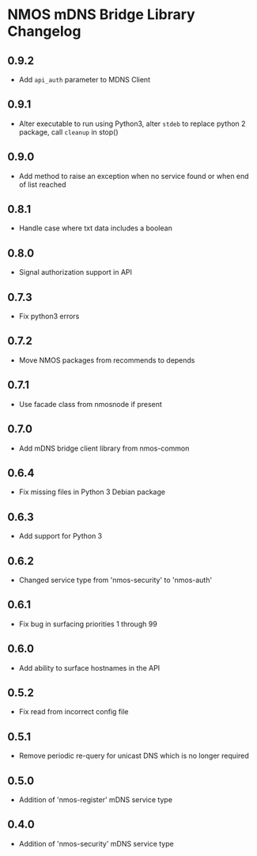 # NMOS mDNS Bridge Library Changelog

## 0.9.2
- Add `api_auth` parameter to MDNS Client

## 0.9.1
- Alter executable to run using Python3, alter `stdeb` to replace python 2 package, call `cleanup` in stop()

## 0.9.0
- Add method to raise an exception when no service found or when end of list reached

## 0.8.1
- Handle case where txt data includes a boolean

## 0.8.0
- Signal authorization support in API

## 0.7.3
- Fix python3 errors

## 0.7.2
- Move NMOS packages from recommends to depends

## 0.7.1
- Use facade class from nmosnode if present

## 0.7.0
- Add mDNS bridge client library from nmos-common

## 0.6.4
- Fix missing files in Python 3 Debian package

## 0.6.3
- Add support for Python 3

## 0.6.2
- Changed service type from 'nmos-security' to 'nmos-auth'

## 0.6.1
- Fix bug in surfacing priorities 1 through 99

## 0.6.0
- Add ability to surface hostnames in the API

## 0.5.2
- Fix read from incorrect config file

## 0.5.1
- Remove periodic re-query for unicast DNS which is no longer required

## 0.5.0
- Addition of 'nmos-register' mDNS service type

## 0.4.0
- Addition of 'nmos-security' mDNS service type
